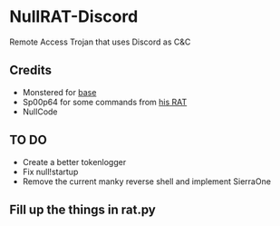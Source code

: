 # NullRAT-Discord
Remote Access Trojan that uses Discord as C&amp;C

## Credits
- Monstered for [base](https://github.com/Monst3red/discord-rat)
- Sp00p64 for some commands from [his RAT](https://github.com/Sp00p64/DiscordRAT)
- NullCode

## TO DO
- Create a better tokenlogger
- Fix null!startup 
- Remove the current manky reverse shell and implement SierraOne

## Fill up the things in rat.py
